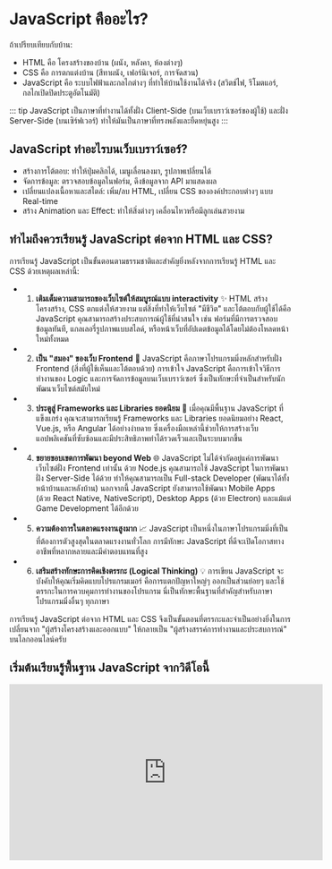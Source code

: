 # JavaScript คืออะไร?

ถ้าเปรียบเทียบกับบ้าน:

- HTML คือ โครงสร้างของบ้าน (ผนัง, หลังคา, ห้องต่างๆ)
- CSS คือ การตกแต่งบ้าน (สีทาผนัง, เฟอร์นิเจอร์, การจัดสวน)
- JavaScript คือ ระบบไฟฟ้าและกลไกต่างๆ ที่ทำให้บ้านใช้งานได้จริง (สวิตช์ไฟ, รีโมตแอร์, กลไกเปิดปิดประตูอัตโนมัติ)

::: tip
JavaScript เป็นภาษาที่ทำงานได้ทั้งฝั่ง Client-Side (บนเว็บเบราว์เซอร์ของผู้ใช้) และฝั่ง Server-Side (บนเซิร์ฟเวอร์) ทำให้มันเป็นภาษาที่ทรงพลังและยืดหยุ่นสูง
:::

## JavaScript ทำอะไรบนเว็บเบราว์เซอร์?

- สร้างการโต้ตอบ: ทำให้ปุ่มคลิกได้, เมนูเลื่อนลงมา, รูปภาพเปลี่ยนได้
- จัดการข้อมูล: ตรวจสอบข้อมูลในฟอร์ม, ดึงข้อมูลจาก API มาแสดงผล
- เปลี่ยนแปลงเนื้อหาและสไตล์: เพิ่ม/ลบ HTML, เปลี่ยน CSS ขององค์ประกอบต่างๆ แบบ Real-time
- สร้าง Animation และ Effect: ทำให้สิ่งต่างๆ เคลื่อนไหวหรือมีลูกเล่นสวยงาม


## ทำไมถึงควรเรียนรู้ JavaScript ต่อจาก HTML และ CSS?

การเรียนรู้ JavaScript เป็นขั้นตอนตามธรรมชาติและสำคัญยิ่งหลังจากการเรียนรู้ HTML และ CSS ด้วยเหตุผลเหล่านี้:

- 1. **เติมเต็มความสามารถของเว็บไซต์ให้สมบูรณ์แบบ interactivity** ✨
HTML สร้างโครงสร้าง, CSS ตกแต่งให้สวยงาม แต่สิ่งที่ทำให้เว็บไซต์ "มีชีวิต" และโต้ตอบกับผู้ใช้ได้คือ JavaScript คุณสามารถสร้างประสบการณ์ผู้ใช้ที่น่าสนใจ เช่น ฟอร์มที่มีการตรวจสอบข้อมูลทันที, แกลเลอรี่รูปภาพแบบสไลด์, หรือหน้าเว็บที่อัปเดตข้อมูลได้โดยไม่ต้องโหลดหน้าใหม่ทั้งหมด

- 2. **เป็น "สมอง" ของเว็บ Frontend** 🧠
JavaScript คือภาษาโปรแกรมมิ่งหลักสำหรับฝั่ง Frontend (สิ่งที่ผู้ใช้เห็นและโต้ตอบด้วย) การเข้าใจ JavaScript คือการเข้าใจวิธีการทำงานของ Logic และการจัดการข้อมูลบนเว็บเบราว์เซอร์ ซึ่งเป็นทักษะที่จำเป็นสำหรับนักพัฒนาเว็บไซต์สมัยใหม่

- 3. **ประตูสู่ Frameworks และ Libraries ยอดนิยม** 🚀
เมื่อคุณมีพื้นฐาน JavaScript ที่แข็งแกร่ง คุณจะสามารถเรียนรู้ Frameworks และ Libraries ยอดนิยมอย่าง React, Vue.js, หรือ Angular ได้อย่างง่ายดาย ซึ่งเครื่องมือเหล่านี้ช่วยให้การสร้างเว็บแอปพลิเคชันที่ซับซ้อนและมีประสิทธิภาพทำได้รวดเร็วและเป็นระบบมากขึ้น

- 4. **ขยายขอบเขตการพัฒนา beyond Web** 🌐
JavaScript ไม่ได้จำกัดอยู่แค่การพัฒนาเว็บไซต์ฝั่ง Frontend เท่านั้น ด้วย Node.js คุณสามารถใช้ JavaScript ในการพัฒนาฝั่ง Server-Side ได้ด้วย ทำให้คุณสามารถเป็น Full-stack Developer (พัฒนาได้ทั้งหน้าบ้านและหลังบ้าน) นอกจากนี้ JavaScript ยังสามารถใช้พัฒนา Mobile Apps (ด้วย React Native, NativeScript), Desktop Apps (ด้วย Electron) และแม้แต่ Game Development ได้อีกด้วย

- 5. **ความต้องการในตลาดแรงงานสูงมาก** 📈
JavaScript เป็นหนึ่งในภาษาโปรแกรมมิ่งที่เป็นที่ต้องการตัวสูงสุดในตลาดแรงงานทั่วโลก การมีทักษะ JavaScript ที่ดีจะเปิดโอกาสทางอาชีพที่หลากหลายและมีค่าตอบแทนที่สูง

- 6. **เสริมสร้างทักษะการคิดเชิงตรรกะ (Logical Thinking)** 💡
การเขียน JavaScript จะบังคับให้คุณเริ่มคิดแบบโปรแกรมเมอร์ คือการแตกปัญหาใหญ่ๆ ออกเป็นส่วนย่อยๆ และใช้ตรรกะในการควบคุมการทำงานของโปรแกรม นี่เป็นทักษะพื้นฐานที่สำคัญสำหรับภาษาโปรแกรมมิ่งอื่นๆ ทุกภาษา

การเรียนรู้ JavaScript ต่อจาก HTML และ CSS จึงเป็นขั้นตอนที่ตรรกะและจำเป็นอย่างยิ่งในการเปลี่ยนจาก "ผู้สร้างโครงสร้างและออกแบบ" ให้กลายเป็น "ผู้สร้างสรรค์การทำงานและประสบการณ์" บนโลกออนไลน์ครับ

## เริ่มต้นเรียนรู้พื้นฐาน JavaScript จากวิดีโอนี้

<iframe width="560" height="315" src="https://www.youtube.com/embed/DzjO4d9nh_k?si=Hlb6GEwRixUuntv-" title="YouTube video player" frameborder="0" allow="accelerometer; autoplay; clipboard-write; encrypted-media; gyroscope; picture-in-picture; web-share" referrerpolicy="strict-origin-when-cross-origin" allowfullscreen></iframe>
